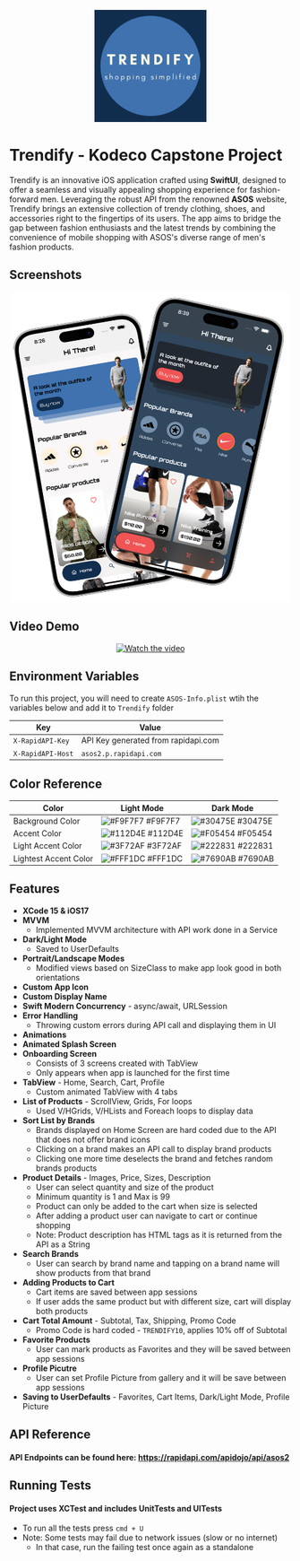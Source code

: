 <p align="center">
    <img src="Screenshots/icon.png" alt="drawing" width="200"/>
</p>

# Trendify - Kodeco Capstone Project

Trendify is an innovative iOS application crafted using **SwiftUI**, designed to offer a seamless and visually appealing shopping experience for fashion-forward men. Leveraging the robust API from the renowned **ASOS** website, Trendify brings an extensive collection of trendy clothing, shoes, and accessories right to the fingertips of its users. The app aims to bridge the gap between fashion enthusiasts and the latest trends by combining the convenience of mobile shopping with ASOS's diverse range of men's fashion products.
## Screenshots

<p align="center">
    <img src="Screenshots/main.png" alt="drawing" width="500"/>
</p>

## Video Demo

<p align="center">
    <a href="https://youtu.be/IiMqSwgzhx8">
      <img src="https://img.youtube.com/vi/IiMqSwgzhx8/maxresdefault.jpg" alt="Watch the video" style="width: 400px;">
    </a>
</p>

## Environment Variables

To run this project, you will need to create `ASOS-Info.plist` wtih the variables below and add it to `Trendify` folder

| Key             | Value                                                      | 
| ----------------- | -----------------------------------------------------------------| 
| `X-RapidAPI-Key`    | API Key generated from rapidapi.com | 
| `X-RapidAPI-Host`    | `asos2.p.rapidapi.com` | 

## Color Reference

| Color             | Light Mode                                                       | Dark Mode                     |
| ----------------- | -----------------------------------------------------------------| ----------------------------- |
| Background Color     | ![#F9F7F7](https://via.placeholder.com/10/F9F7F7?text=+) #F9F7F7 | ![#30475E](https://via.placeholder.com/10/30475E?text=+) #30475E |
| Accent Color     | ![#112D4E](https://via.placeholder.com/10/112D4E?text=+) #112D4E | ![#F05454](https://via.placeholder.com/10/F05454?text=+) #F05454 |
| Light Accent Color     | ![#3F72AF](https://via.placeholder.com/10/3F72AF?text=+) #3F72AF | ![#222831](https://via.placeholder.com/10/222831?text=+) #222831 |
| Lightest Accent Color     | ![#FFF1DC](https://via.placeholder.com/10/FFF1DC?text=+) #FFF1DC | ![#7690AB](https://via.placeholder.com/10/7690AB?text=+) #7690AB |

## Features

- **XCode 15 & iOS17**
- **MVVM**
    - Implemented MVVM architecture with API work done in a Service
- **Dark/Light Mode**
    - Saved to UserDefaults
- **Portrait/Landscape Modes**
    - Modified views based on SizeClass to make app look good in both orientations
- **Custom App Icon**
- **Custom Display Name**
- **Swift Modern Concurrency** - async/await, URLSession
- **Error Handling**
    - Throwing custom errors during API call and displaying them in UI
- **Animations**
- **Animated Splash Screen**
- **Onboarding Screen**
    - Consists of 3 screens created with TabView
    - Only appears when app is launched for the first time
- **TabView** - Home, Search, Cart, Profile
    - Custom animated TabView with 4 tabs
- **List of Products** - ScrollView, Grids, For loops
    - Used V/HGrids, V/HLists and Foreach loops to display data
- **Sort List by Brands**
    - Brands displayed on Home Screen are hard coded due to the API that does not offer brand icons
    - Clicking on a brand makes an API call to display brand products
    - Clicking one more time deselects the brand and fetches random brands products
- **Product Details** - Images, Price, Sizes, Description
    - User can select quantity and size of the product
    - Minimum quantity is 1 and Max is 99
    - Product can only be added to the cart when size is selected
    - After adding a product user can navigate to cart or continue shopping
    - Note: Product description has HTML tags as it is returned from the API as a String
- **Search Brands**
    - User can search by brand name and tapping on a brand name will show products from that brand
- **Adding Products to Cart**
    - Cart items are saved between app sessions
    - If user adds the same product but with different size, cart will display both products
- **Cart Total Amount** - Subtotal, Tax, Shipping, Promo Code
    - Promo Code is hard coded - `TRENDIFY10`, applies 10% off of Subtotal
- **Favorite Products**
    - User can mark products as Favorites and they will be saved between app sessions
- **Profile Picutre**
    - User can set Profile Picture from gallery and it will be save between app sessions
- **Saving to UserDefaults** - Favorites, Cart Items, Dark/Light Mode, Profile Picture
## API Reference

#### API Endpoints can be found here: https://rapidapi.com/apidojo/api/asos2


## Running Tests

#### Project uses XCTest and includes UnitTests and UITests

- To run all the tests press `cmd + U`
- Note: Some tests may fail due to network issues (slow or no internet)
    - In that case, run the failing test once again as a standalone

